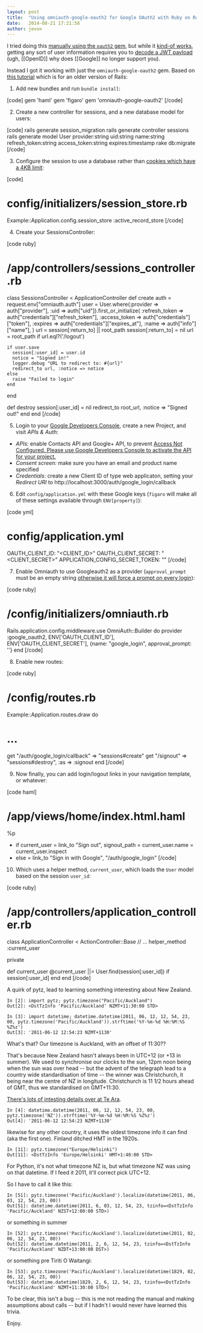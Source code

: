```yaml
---
layout: post
title:  "Using omniauth-google-oauth2 for Google OAuth2 with Ruby on Rails"
date:   2014-08-21 17:21:58
author: jevon
---
```


I tried doing this <a href="http://nationbuilder.com/ruby_api_example">manually using the `oauth2` gem</a>, but while it <a href="https://github.com/soundasleep/rrw/commit/6f83482fe0d25fa05ddc24c9020b69afefddf0a2">kind-of works</a>, getting any sort of user information requires you to <a href="http://openid.net/specs/draft-jones-json-web-token-07.html">decode a JWT payload</a> (ugh, [[OpenID]] why does [[Google]] no longer support you).

Instead I got it working with just the `omniauth-google-oauth2` gem. Based on <a href="http://blog.myitcv.org.uk/2013/02/19/omniauth-google-oauth2-example.html">this tutorial</a> which is for an older version of Rails:

1. Add new bundles and run `bundle install`:

[code]
gem 'haml'
gem 'figaro'
gem 'omniauth-google-oauth2'
[/code]

2. Create a new controller for sessions, and a new database model for users:

[code]
rails generate session_migration
rails generate controller sessions
rails generate model User provider:string uid:string name:string refresh_token:string access_token:string expires:timestamp
rake db:migrate
[/code]

3. Configure the session to use a database rather than <a href="http://stackoverflow.com/questions/9473808/cookie-overflow-in-rails-application">cookies which have a 4KB limit</a>:

[code]
# config/initializers/session_store.rb

Example::Application.config.session_store :active_record_store
[/code]

4. Create your SessionsController:

[code ruby]
# /app/controllers/sessions_controller.rb

class SessionsController < ApplicationController
  def create
    auth = request.env["omniauth.auth"]
    user = User.where(:provider => auth["provider"], :uid => auth["uid"]).first_or_initialize(
      :refresh_token => auth["credentials"]["refresh_token"],
      :access_token => auth["credentials"]["token"],
      :expires => auth["credentials"]["expires_at"],
      :name => auth["info"]["name"],
    )
    url = session[:return_to] || root_path
    session[:return_to] = nil
    url = root_path if url.eql?('/logout')

    if user.save
      session[:user_id] = user.id
      notice = "Signed in!"
      logger.debug "URL to redirect to: #{url}"
      redirect_to url, :notice => notice
    else
      raise "Failed to login"
    end
  end

  def destroy
    session[:user_id] = nil
    redirect_to root_url, :notice => "Signed out!"
  end
end
[/code]

5. Login to your <a href="https://console.developers.google.com/project">Google Developers Console</a>, create a new Project, and visit *APIs & Auth*:

* *APIs:* enable Contacts API and Google+ API, to prevent <a href="http://stackoverflow.com/a/23904532/39531">Access Not Configured. Please use Google Developers Console to activate the API for your project.</a>
* *Consent screen:* make sure you have an email and product name specified
* *Credentials:* create a new Client ID of type web applicaton, setting your _Redirect URI_ to http://localhost:3000/auth/google_login/callback 

6. Edit `config/application.yml` with these Google keys (`figaro` will make all of these settings available through `ENV[property]`):

[code yml]
# config/application.yml

OAUTH_CLIENT_ID: "<CLIENT_ID>"
OAUTH_CLIENT_SECRET: "<CLIENT_SECRET>"
APPLICATION_CONFIG_SECRET_TOKEN: "<A LONG SECRET>"
[/code]

7. Enable Omniauth to use Googleauth2 as a provider (`approval_prompt` must be an empty string <a href="http://blog.myitcv.org.uk/2013/02/19/omniauth-google-oauth2-example.html">otherwise it will force a prompt on every login</a>):

[code ruby]
# /config/initializers/omniauth.rb

Rails.application.config.middleware.use OmniAuth::Builder do
  provider :google_oauth2,
    ENV['OAUTH_CLIENT_ID'],
    ENV['OAUTH_CLIENT_SECRET'],
    {name: "google_login", approval_prompt: ''}
end
[/code]

8. Enable new routes:

[code ruby]
# /config/routes.rb

Example::Application.routes.draw do
  # ...
  get "/auth/google_login/callback" => "sessions#create"
  get "/signout" => "sessions#destroy", :as => :signout
end
[/code]

9. Now finally, you can add login/logout links in your navigation template, or whatever:

[code haml]
# /app/views/home/index.html.haml

%p
  - if current_user
    = link_to "Sign out", signout_path
    = current_user.name
    = current_user.inspect
  - else
    = link_to "Sign in with Google", "/auth/google_login"
[/code]

10. Which uses a helper method, `current_user`, which loads the `User` model based on the session `user_id`:

[code ruby]
# /app/controllers/application_controller.rb

class ApplicationController < ActionController::Base
  // ...
  helper_method :current_user

  private

  def current_user
    @current_user ||= User.find(session[:user_id]) if session[:user_id]
  end
end
[/code]



A quirk of pytz, lead to learning something interesting about New Zealand.


    In [2]: import pytz; pytz.timezone("Pacific/Auckland")
    Out[2]: <DstTzInfo 'Pacific/Auckland' NZMT+11:30:00 STD>
    
    In [3]: import datetime; datetime.datetime(2011, 06, 12, 12, 54, 23, 00, pytz.timezone('Pacific/Auckland')).strftime('%Y-%m-%d %H:%M:%S %Z%z')
    Out[3]: '2011-06-12 12:54:23 NZMT+1130'

What's that? Our timezone is Auckland, with an offset of 11:30??

<!--break-->


That's because New Zealand hasn't always been in UTC+12  (or +13 in summer). We used to synchronise our clocks to the sun, 12pm noon being when the sun was over head -- but the advent of the telegraph lead to a country wide standardisation of time -- the winner was Christchurch, it being near the centre of NZ in longitude. Christchurch is 11 1/2 hours ahead of GMT, thus we standardised on GMT+11:30.

<a href="http://www.teara.govt.nz/en/timekeeping/page-2">There's lots of intesting details over at Te Ara</a>.

    In [4]: datetime.datetime(2011, 06, 12, 12, 54, 23, 00, pytz.timezone('NZ')).strftime('%Y-%m-%d %H:%M:%S %Z%z')
    Out[4]: '2011-06-12 12:54:23 NZMT+1130'

likewise for any other country, it uses the oldest timezone info it
can find (aka the first one).
Finland ditched HMT in the 1920s.

    In [11]: pytz.timezone("Europe/Helsinki")
    Out[11]: <DstTzInfo 'Europe/Helsinki' HMT+1:40:00 STD>


For Python, it's not what timezone NZ is, but what timezone NZ was using on that datetime. If I feed it 2011, it'll correct pick UTC+12.

So I have to call it like this:

    In [51]: pytz.timezone('Pacific/Auckland').localize(datetime(2011, 06, 03, 12, 54, 23, 00))
    Out[51]: datetime.datetime(2011, 6, 03, 12, 54, 23, tzinfo=<DstTzInfo 'Pacific/Auckland' NZST+12:00:00 STD>)

or something in summer

    In [52]: pytz.timezone('Pacific/Auckland').localize(datetime(2011, 02, 06, 12, 54, 23, 00))
    Out[52]: datetime.datetime(2011, 2, 6, 12, 54, 23, tzinfo=<DstTzInfo 'Pacific/Auckland' NZDT+13:00:00 DST>)

or something pre Tiriti O Waitangi:

    In [53]: pytz.timezone('Pacific/Auckland').localize(datetime(1829, 02, 06, 12, 54, 23, 00))
    Out[53]: datetime.datetime(1829, 2, 6, 12, 54, 23, tzinfo=<DstTzInfo 'Pacific/Auckland' NZMT+11:30:00 STD>)

To be clear, this isn't a bug -- this is me not reading the manual and making assumptions about calls -- but if I hadn't I would never have learned this trivia.

Enjoy.

